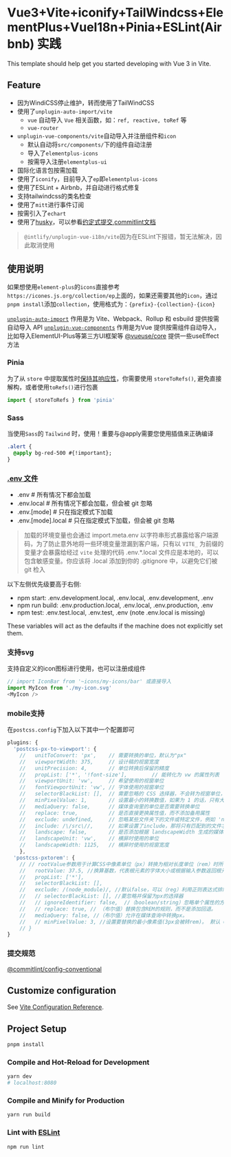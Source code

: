 # Vue3+Vite+iconify+TailWindcss+ElementPlus+VueI18n+Pinia+ESLint(Airbnb) 实践

This template should help get you started developing with Vue 3 in Vite.

## Feature

* 因为WindiCSS停止维护，转而使用了TailWindCSS
* 使用了`unplugin-auto-import/vite`
  * `vue` 自动导入 `Vue` 相关函数，如：`ref, reactive, toRef` 等
  * `vue-router`
* `unplugin-vue-components/vite`自动导入并注册组件和`icon`
  * 默认自动将`src/components/`下的组件自动注册
  * 导入了`elementplus-icons`
  * 按需导入注册`elementplus-ui`
* 国际化语言包按需加载
* 使用了`iconify`，目前导入了`ep`即`elementplus-icons`
* 使用了ESLint + Airbnb，并自动进行格式修复
* 支持tailwindcss的类名检查
* 使用了`mitt`进行事件订阅
* 按需引入了`echart`
* 使用了[husky](https://typicode.github.io/husky/#/?id=create-a-hook)，可以参看[约定式提交](https://www.conventionalcommits.org/zh-hans/v1.0.0/),[commitlint文档](https://commitlint.js.org/#/./guides-local-setup?id=guides-local-setup)

> `@intlify/unplugin-vue-i18n/vite`因为在ESLint下报错，暂无法解决，因此取消使用
## 使用说明

如果想使用`element-plus`的`icons`直接参考`https://icones.js.org/collection/ep`上面的，如果还需要其他的`icon`，通过`pnpm install`添加`collection`，使用格式为：`{prefix}-{collection}-{icon}`

[`unplugin-auto-import`](https://github.com/antfu/unplugin-auto-import#install) 作用是为 Vite、Webpack、Rollup 和 esbuild 提供按需自动导入 API
[`unplugin-vue-components`](https://github.com/antfu/unplugin-vue-components) 作用是为Vue 提供按需组件自动导入，比如导入ElementUI-Plus等第三方UI框架等
[@vueuse/core](https://github.com/vueuse/vueuse) 提供一些useEffect方法

### Pinia

为了从 `store` 中提取属性时[保持其响应性](https://pinia.vuejs.org/zh/core-concepts/)，你需要使用 `storeToRefs()`, 避免直接解构，或者使用`toRefs()`进行包裹

```js
import { storeToRefs } from 'pinia'
```

### Sass

当使用`Sass`的 `Tailwind` 时，使用！重要与@apply需要您使用插值来正确编译

```css
.alert {
  @apply bg-red-500 #{!important};
}
```

### [.env 文件](https://create-react-app.dev/docs/adding-custom-environment-variables)

* .env                # 所有情况下都会加载
* .env.local          # 所有情况下都会加载，但会被 git 忽略
* .env.[mode]         # 只在指定模式下加载
* .env.[mode].local   # 只在指定模式下加载，但会被 git 忽略

> 加载的环境变量也会通过 import.meta.env 以字符串形式暴露给客户端源码，为了防止意外地将一些环境变量泄漏到客户端，只有以 `VITE_` 为前缀的变量才会暴露给经过 `vite` 处理的代码
> .env.*.local 文件应是本地的，可以包含敏感变量。你应该将 .local 添加到你的 .gitignore 中，以避免它们被 git 检入

以下左侧优先级要高于右侧:

* npm start:  .env.development.local, .env.local, .env.development, .env
* npm run build: .env.production.local, .env.local, .env.production, .env
* npm test:  .env.test.local, .env.test, .env (note .env.local is missing)

These variables will act as the defaults if the machine does not explicitly set them.

### 支持svg

支持自定义的icon图标进行使用，也可以注册成组件

```js
// import IconBar from '~icons/my-icons/bar' 或直接导入
import MyIcon from './my-icon.svg'
<MyIcon />
```

### mobile支持

在`postcss.config`下加入以下其中一个配置即可

```js
plugins: {
  'postcss-px-to-viewport': {
    //   unitToConvert: 'px',    // 需要转换的单位，默认为"px"
    //   viewportWidth: 375,     // 设计稿的视窗宽度
    //   unitPrecision: 4,       // 单位转换后保留的精度
    //   propList: ['*', '!font-size'],        // 能转化为 vw 的属性列表
    //   viewportUnit: 'vw',     // 希望使用的视窗单位
    //   fontViewportUnit: 'vw', // 字体使用的视窗单位
    //   selectorBlackList: [],  // 需要忽略的 CSS 选择器，不会转为视窗单位，使用原有的 px 等单位
    //   minPixelValue: 1,       // 设置最小的转换数值，如果为 1 的话，只有大于 1 的值会被转换
    //   mediaQuery: false,      // 媒体查询里的单位是否需要转换单位
    //   replace: true,          // 是否直接更换属性值，而不添加备用属性
    //   exclude: undefined,     // 忽略某些文件夹下的文件或特定文件，例如 'node_modules' 下的文件
    //   include: /\/src\//,     // 如果设置了include，那将只有匹配到的文件才会被转换
    //   landscape: false,       // 是否添加根据 landscapeWidth 生成的媒体查询条件
    //   landscapeUnit: 'vw',    // 横屏时使用的单位
    //   landscapeWidth: 1125,   // 横屏时使用的视窗宽度
    },
  'postcss-pxtorem': {
    // // rootValue参数用于计算CSS中像素单位（px）转换为相对长度单位（rem）时所需的比例值，而这个比例值又取决于html根结点的fontSize大小
    //   rootValue: 37.5, //换算基数，代表根元素的字体大小或根据输入参数返回根元素的字体大小
    //   propList: ['*'],
    //   selectorBlackList: [],
    //   exclude: /(node_module)/, //默认false，可以（reg）利用正则表达式排除某些文件夹的方法，例如/(node_module)\/如果想把前端UI框架内的px也转换成rem，请把此属性设为默认值
    //   // selectorBlackList: [], //要忽略并保留为px的选择器
    //   // ignoreIdentifier: false,  //（boolean/string）忽略单个属性的方法，启用ignoreidentifier后，replace将自动设置为true。
    //   // replace: true, // （布尔值）替换包含REM的规则，而不是添加回退。
    //   mediaQuery: false, //（布尔值）允许在媒体查询中转换px。
    //   // minPixelValue: 3, //设置要替换的最小像素值(3px会被转rem)。 默认 0
    // }
}
```

### 提交规范

[@commitlint/config-conventional](https://www.npmjs.com/package/@commitlint/config-conventional)

## Customize configuration

See [Vite Configuration Reference](https://vitejs.dev/config/).

## Project Setup

```sh
pnpm install
```

### Compile and Hot-Reload for Development

```sh
yarn dev
# localhost:8080
```

### Compile and Minify for Production

```sh
yarn run build
```

### Lint with [ESLint](https://eslint.org/)

```sh
npm run lint
```

